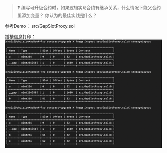

> ❓ 编写可升级合约时，如果逻辑实现合约有继承关系，什么情况下能父合约里添加变量？ 你认为的最佳实践是什么？

参考Demo： src/GapSlotProxy.sol

插槽信息打印：
![描述](./assets/gap-slot.jpg)